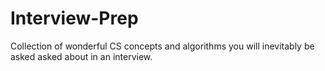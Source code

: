 # Interview-Prep
Collection of wonderful CS concepts and algorithms you will inevitably be asked asked about in an interview.
